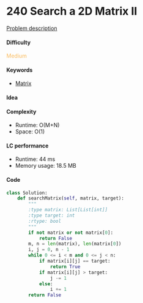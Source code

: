240 Search a 2D Matrix II
=======================
[Problem description](https://leetcode.com/problems/search-a-2d-matrix-ii/)

#### Difficulty
<span style="color:#FABC60">Medium</span>

#### Keywords
- [Matrix](../categories/matrix.md)

#### Idea

#### Complexity
- Runtime: O(M+N)
- Space: O(1)

#### LC performance
- Runtime: 44 ms
- Memory usage: 18.5 MB

#### Code
```python
class Solution:
    def searchMatrix(self, matrix, target):
        """
        :type matrix: List[List[int]]
        :type target: int
        :rtype: bool
        """
        if not matrix or not matrix[0]:
            return False
        m, n = len(matrix), len(matrix[0])
        i, j = 0, n - 1
        while 0 <= i < m and 0 <= j < n:
            if matrix[i][j] == target:
                return True
            if matrix[i][j] > target:
                j -= 1
            else:
                i += 1
        return False
```